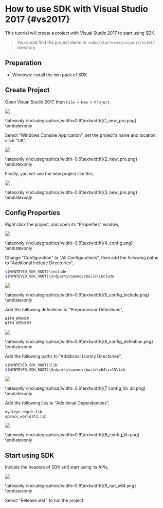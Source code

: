 # How to use SDK with Visual Studio 2017 {#vs2017}

This tutorial will create a project with Visual Studio 2017 to start using SDK.

> You could find the project demo in `<sdk>/platforms/projects/vs2017` directory.

## Preparation

* Windows: install the win pack of SDK

## Create Project

Open Visual Studio 2017, then `File > New > Project`,

![](images/projects/vs2017/1_new_pro.png)

\latexonly
\includegraphics[width=0.6\textwidth]{1_new_pro.png}
\endlatexonly

Select "Windows Console Application", set the project's name and location, click "OK",

![](images/projects/vs2017/2_new_pro.png)

\latexonly
\includegraphics[width=0.6\textwidth]{2_new_pro.png}
\endlatexonly

Finally, you will see the new project like this,

![](images/projects/vs2017/3_new_pro.png)

\latexonly
\includegraphics[width=0.6\textwidth]{3_new_pro.png}
\endlatexonly

## Config Properties

Right click the project, and open its "Properties" window,

![](images/projects/vs2017/4_config.png)

\latexonly
\includegraphics[width=0.6\textwidth]{4_config.png}
\endlatexonly

Change "Configuration" to "All Configurations", then add the following paths to "Additional Include Directories",

```bash
$(MYNTEYED_SDK_ROOT)\include
$(MYNTEYED_SDK_ROOT)\3rdparty\opencv\build\include
```

![](images/projects/vs2017/5_config_include.png)

\latexonly
\includegraphics[width=0.6\textwidth]{5_config_include.png}
\endlatexonly

Add the following definitions to "Preprocessor Definitions",

```bash
WITH_OPENCV
WITH_OPENCV3
```

![](images/projects/vs2017/6_config_definition.png)

\latexonly
\includegraphics[width=0.6\textwidth]{6_config_definition.png}
\endlatexonly

Add the following paths to "Additional Library Directories",

```bash
$(MYNTEYED_SDK_ROOT)\lib
$(MYNTEYED_SDK_ROOT)\3rdparty\opencv\build\x64\vc15\lib
```

![](images/projects/vs2017/7_config_lib_dir.png)

\latexonly
\includegraphics[width=0.6\textwidth]{7_config_lib_dir.png}
\endlatexonly

Add the following libs to "Additional Dependencies",

```bash
mynteye_depth.lib
opencv_world343.lib
```

![](images/projects/vs2017/8_config_lib.png)

\latexonly
\includegraphics[width=0.6\textwidth]{8_config_lib.png}
\endlatexonly

## Start using SDK

Include the headers of SDK and start using its APIs,

![](images/projects/vs2017/9_run_x64.png)

\latexonly
\includegraphics[width=0.6\textwidth]{9_run_x64.png}
\endlatexonly

Select "Release x64" to run the project.

